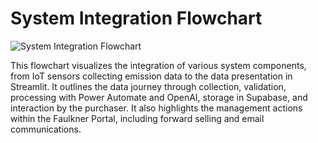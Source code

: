 # System Integration Flowchart

![System Integration Flowchart](Picture8.png)

This flowchart visualizes the integration of various system components, from IoT sensors collecting emission data to the data presentation in Streamlit. It outlines the data journey through collection, validation, processing with Power Automate and OpenAI, storage in Supabase, and interaction by the purchaser. It also highlights the management actions within the Faulkner Portal, including forward selling and email communications.
